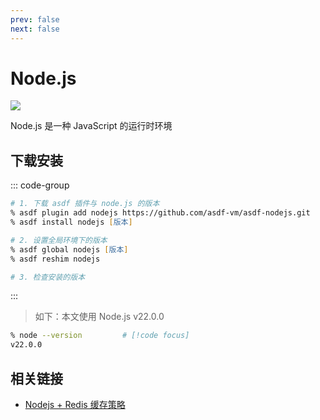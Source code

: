```yaml
---
prev: false
next: false
---
```


# Node.js

![](/static/skill-images/web-backend--nodejs.png)

Node.js 是一种 JavaScript 的运行时环境

## 下载安装

::: code-group

```zsh [asdf + Node.js]
# 1. 下载 asdf 插件与 node.js 的版本
% asdf plugin add nodejs https://github.com/asdf-vm/asdf-nodejs.git
% asdf install nodejs [版本]

# 2. 设置全局环境下的版本
% asdf global nodejs [版本]
% asdf reshim nodejs

# 3. 检查安装的版本

```

:::

> 如下：本文使用 Node.js v22.0.0

```zsh
% node --version         # [!code focus]
v22.0.0
```

## 相关链接

- [Nodejs + Redis 缓存策略](https://www.bilibili.com/video/BV16hyNYAEw6?spm_id_from=333.788.player.switch&vd_source=8960252a3845b76b699282b11f36ab5c)
